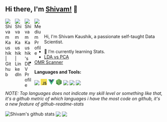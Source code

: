 ## Hi there, I'm [Shivam!](https://mythrex.github.io) 👋

<a href="https://github.com/mythrex">
  <img target="_vblank" align="left" alt="Shivam Kaushik | Github" width="21px" style="margin-right: 10px;" src="https://github.githubassets.com/images/modules/logos_page/GitHub-Mark.png" />
</a>
<a href="https://www.linkedin.com/in/shivamkaushik73/">
  <img target="_vblank" align="left" alt="Shivam Kaushik | LinkedIn" width="21px" style="margin-right: 10px;" src="https://image.flaticon.com/icons/svg/174/174857.svg" />
</a>
<a href="https://dev.to/mythrex">
  <img target="_vblank" align="left" src="https://d2fltix0v2e0sb.cloudfront.net/dev-badge.svg" alt="Shivam Kaushik's DEV Profile" width="21px" style="margin-right: 10px;">
</a>
<a href="https://medium.com/@shivam.kaushik73">
  <img target="_vblank" align="left" src="https://image.flaticon.com/icons/svg/2111/2111505.svg" alt="Medium Profile" width="21px" style="margin-right: 10px;">
</a>
<!--  -->

<br />
<br />

Hi, I'm Shivam Kaushik, a passionate self-taught Data Scientist.

- 🌱 I’m currently learning Stats.
- [LDA vs PCA](https://github.com/mythrex/PCA-vs-LDA/blob/master/LDA.ipynb)
- [OMR Scanner](https://github.com/mythrex/OMR-Scanner)

**Languages and Tools:**

<code><img height="20" src="https://img.icons8.com/color/48/000000/python.png"></code>
<code><img height="20" src="https://raw.githubusercontent.com/github/explore/80688e429a7d4ef2fca1e82350fe8e3517d3494d/topics/javascript/javascript.png"></code>
<code><img height="20" src="https://raw.githubusercontent.com/github/explore/80688e429a7d4ef2fca1e82350fe8e3517d3494d/topics/vue/vue.png"></code>
<code><img height="20" src="https://raw.githubusercontent.com/github/explore/80688e429a7d4ef2fca1e82350fe8e3517d3494d/topics/nodejs/nodejs.png"></code>
<code><img height="20" src="https://www.vectorlogo.zone/logos/pytorch/pytorch-icon.svg"></code>
<code><img height="20" src="https://www.vectorlogo.zone/logos/tensorflow/tensorflow-icon.svg"></code>
<code><img height="20" src="https://www.vectorlogo.zone/logos/numpy/numpy-icon.svg"></code>

_NOTE: Top languages does not indicate my skill level or something like that, it's a github metric of which languages i have the most code on github, it's a new feature of github-readme-stats_

<img align="center" src="https://github-readme-stats.vercel.app/api?username=mythrex&show_icons=true&include_all_commits=true&theme=radical" alt="Shivam's github stats" />

<img align="center" src="https://github-readme-stats.vercel.app/api/top-langs/?username=mythrex&layout=compact&theme=radical" />

<a target="_vblank" href="https://github.com/mythrex">
<img align="center" src="https://github-readme-stats.vercel.app/api/pin/?username=mythrex&repo=mythrex.github.io&theme=radical" />
</a>
